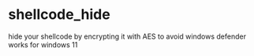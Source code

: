 # shellcode_hide
hide your shellcode by encrypting it with AES to avoid windows defender works for windows 11
